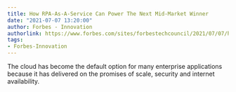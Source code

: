 ```yaml
---
title: How RPA-As-A-Service Can Power The Next Mid-Market Winner
date: "2021-07-07 13:20:00"
author: Forbes - Innovation
authorlink: https://www.forbes.com/sites/forbestechcouncil/2021/07/07/how-rpa-as-a-service-can-powerthe-nextmid-market-winner/
tags:
- Forbes-Innovation
---
```

The cloud has become the default option for many enterprise applications because it has delivered on the promises of scale, security and internet availability.